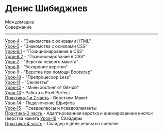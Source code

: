 # Денис Шибиджиев
Моя домашка  
Содержание
***
[Урок-4](https://renko-hens.github.io/4lessons/src/ "Книга Lorema содержит очень много рыбы") - "Знакомства с основами HTML"  
[Урок-5](https://renko-hens.github.io/6lessons/1dz/src/ "") - "Знакомства с основами CSS"  
[Урок-6.1](https://renko-hens.github.io/6lessons/1dz/src/ "") - "Позиционирование в CSS"  
[Урок-6.2](https://renko-hens.github.io/6lessons/2dz/ "") - "Позиционирование в CSS"    
[Урок-7](https://renko-hens.github.io/7lessons/src/ "Было сложно") - "Верстка первого макета"  
[Урок-8](https://renko-hens.github.io/8lessons/Project/src/  "Было сложно") - "Ускорение верстки"  
[Урок-9](https://renko-hens.github.io/9lessons/src/ "Удобно") - "Верстка при помощи Bootstrap"  
[Урок-10](https://renko-hens.github.io/10lessons/src/less/main.less  "Адски сложно для понимания,но в будущем пригодится") - "Препроцесоор Less"  
[Урок-11](https://github.com/Renko-hens/Renko-hens.github.io/tree/master/11lessons "Скриншоты") - "Снипетты"  
[Урок-12](https://github.com/Renko-hens/Renko-hens.github.io/blob/master/README.md) - "Мини хостинг от GitHub"  
[Урок-13](https://renko-hens.github.io/13lessons/src/) - Работа в Pixel Perfect  
[Практика-1 и 2 часть](https://renko-hens.github.io/Pratica%20Part1&2/src/) - Верстаем Макет  
[Урок-14](https://renko-hens.github.io/14lessons/) - Подключение Шрифтов  
[Урок-15](https://renko-hens.github.io/15lessons/) - Псевдоклассы и псевдоэлементы  
[Практика-3 часть](https://renko-hens.github.io/Practica%20Part%203/src/) - Адаптированная верстка и анимированние кнопок (верстка макета  [Урок-16]( https://renko-hens.github.io/16lesson/) - Слайдеры  
[Практика-4 часть](https://renko-hens.github.io/Practica%204/src/) - Слайдер в деле,нервы на пределе
